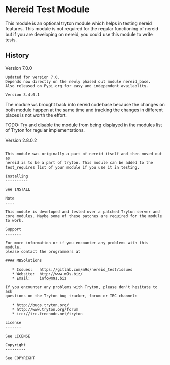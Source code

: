 
Nereid Test Module
==================

This module is an optional tryton module which helps in testing nereid
features. This module is not required for the regular functioning of
nereid but if you are developing on nereid, you could use this module to
write tests.

History
-------

Version 7.0.0
`````````````
Updated for version 7.0.
Depends now directly on the newly phased out module nereid_base.
Also released on Pypi.org for easy and independent availablity.

Version 3.4.0.1
```````````````

The module ws brought back into nereid codebase because the changes on
both module happen at the same time and tracking the changes in different
places is not worth the effort.

TODO: Try and disable the module from being displayed in the modules list
of Tryton for regular implementations.

Version 2.8.0.2
```````````````

This module was originally a part of nereid itself and then moved out as
nereid is to be a part of tryton. This module can be added to the
test_requires list of your module if you use it in testing.

Installing
----------

See INSTALL

Note
----

This module is developed and tested over a patched Tryton server and
core modules. Maybe some of these patches are required for the module to work.

Support
-------

For more information or if you encounter any problems with this module,
please contact the programmers at

#### MBSolutions

   * Issues:   https://gitlab.com/m9s/nereid_test/issues
   * Website:  http://www.m9s.biz/
   * Email:    info@m9s.biz

If you encounter any problems with Tryton, please don't hesitate to ask
questions on the Tryton bug tracker, forum or IRC channel:

   * http://bugs.tryton.org/
   * http://www.tryton.org/forum
   * irc://irc.freenode.net/tryton

License
-------

See LICENSE

Copyright
---------

See COPYRIGHT


